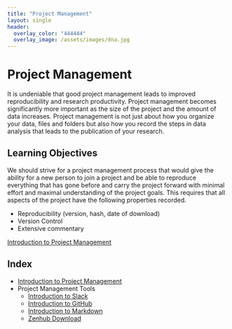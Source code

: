 ```yaml
---
title: "Project Management"
layout: single
header:
  overlay_color: "444444"
  overlay_image: /assets/images/dna.jpg
---
```


# Project Management

It is undeniable that good project management leads to improved reproducibility and research productivity.  Project management becomes significantly more important as the size of the project and the amount of data increases. Project management is not just about how you organize your data, files and folders but also how you record the steps in data analysis that leads to the publication of your research.  


## Learning Objectives

We should strive for a project management process that would give the ability for a new person to join a project and be able to reproduce everything that has gone before and carry the project forward with minimal effort and maximal understanding of the project goals. This requires that all aspects of the project have the following properties recorded.

* Reproducibility (version, hash, date of download)
* Version Control
* Extensive commentary



[Introduction to Project Management](https://isugenomics.github.io/bioinformatics-workbook/projectManagement/Intro_projectManagement)


## Index

* [Introduction to Project Management](https://isugenomics.github.io/bioinformatics-workbook/projectManagement/Intro_projectManagement)
* Project Management Tools
  * [Introduction to Slack](../Appendix/slack)
  * [Introduction to GitHub](../Appendix/github/introgithub.md)
  * [Introduction to Markdown](../Appendix/Markdown)
  * [Zenhub Download](https://www.zenhub.com/extension)
